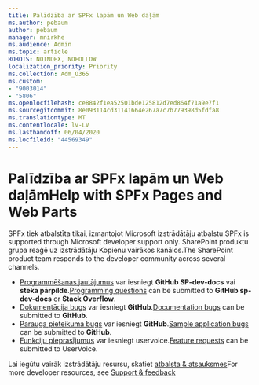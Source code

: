 ```yaml
---
title: Palīdzība ar SPFx lapām un Web daļām
ms.author: pebaum
author: pebaum
manager: mnirkhe
ms.audience: Admin
ms.topic: article
ROBOTS: NOINDEX, NOFOLLOW
localization_priority: Priority
ms.collection: Adm_O365
ms.custom:
- "9003014"
- "5806"
ms.openlocfilehash: ce8842f1ea52501bde125812d7ed864f71a9e7f1
ms.sourcegitcommit: 8e093114cd31141664e267a7c7b779398d5fdfa8
ms.translationtype: MT
ms.contentlocale: lv-LV
ms.lasthandoff: 06/04/2020
ms.locfileid: "44569349"
---
```

# <a name="help-with-spfx-pages-and-web-parts"></a><span data-ttu-id="41017-102">Palīdzība ar SPFx lapām un Web daļām</span><span class="sxs-lookup"><span data-stu-id="41017-102">Help with SPFx Pages and Web Parts</span></span>

<span data-ttu-id="41017-103">SPFx tiek atbalstīta tikai, izmantojot Microsoft izstrādātāju atbalstu.</span><span class="sxs-lookup"><span data-stu-id="41017-103">SPFx is supported through Microsoft developer support only.</span></span> <span data-ttu-id="41017-104">SharePoint produktu grupa reaģē uz izstrādātāju Kopienu vairākos kanālos.</span><span class="sxs-lookup"><span data-stu-id="41017-104">The SharePoint product team responds to the developer community across several channels.</span></span>

- <span data-ttu-id="41017-105">[Programmēšanas jautājumus](https://docs.microsoft.com/sharepoint/dev/support-feedback#programming-questions) var iesniegt **GitHub SP-dev-docs** vai **steka pārpilde**.</span><span class="sxs-lookup"><span data-stu-id="41017-105">[Programming questions](https://docs.microsoft.com/sharepoint/dev/support-feedback#programming-questions)  can be submitted to  **GitHub sp-dev-docs**  or  **Stack Overflow**.</span></span>
- <span data-ttu-id="41017-106">[Dokumentācija bugs](https://docs.microsoft.com/sharepoint/dev/support-feedback#documentation-bugs) var iesniegt **GitHub**.</span><span class="sxs-lookup"><span data-stu-id="41017-106">[Documentation bugs](https://docs.microsoft.com/sharepoint/dev/support-feedback#documentation-bugs)  can be submitted to **GitHub**.</span></span>
- <span data-ttu-id="41017-107">[Parauga pieteikuma bugs](https://docs.microsoft.com/sharepoint/dev/support-feedback#sample-application-bugs) var iesniegt **GitHub**.</span><span class="sxs-lookup"><span data-stu-id="41017-107">[Sample application bugs](https://docs.microsoft.com/sharepoint/dev/support-feedback#sample-application-bugs)  can be submitted to  **GitHub**.</span></span>
- <span data-ttu-id="41017-108">[Funkciju pieprasījumus](https://docs.microsoft.com/sharepoint/dev/support-feedback#feature-requests) var iesniegt uservoice.</span><span class="sxs-lookup"><span data-stu-id="41017-108">[Feature requests](https://docs.microsoft.com/sharepoint/dev/support-feedback#feature-requests)  can be submitted to UserVoice.</span></span>

<span data-ttu-id="41017-109">Lai iegūtu vairāk izstrādātāju resursu, skatiet [atbalsta & atsauksmes](https://docs.microsoft.com/sharepoint/dev/support-feedback)</span><span class="sxs-lookup"><span data-stu-id="41017-109">For more developer resources, see  [Support & feedback](https://docs.microsoft.com/sharepoint/dev/support-feedback)</span></span>